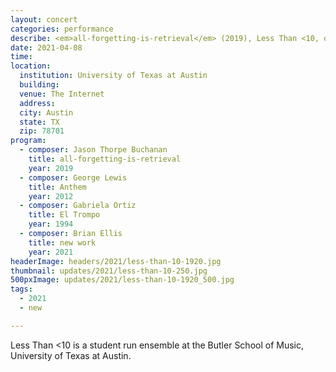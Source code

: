 ```yaml
---
layout: concert
categories: performance
describe: <em>all-forgetting-is-retrieval</em> (2019), Less Than <10, online, socially distanced recording premiere.
date: 2021-04-08
time:
location:
  institution: University of Texas at Austin
  building:
  venue: The Internet
  address:
  city: Austin
  state: TX
  zip: 78701
program:
  - composer: Jason Thorpe Buchanan
    title: all-forgetting-is-retrieval
    year: 2019
  - composer: George Lewis
    title: Anthem
    year: 2012
  - composer: Gabriela Ortiz
    title: El Trompo
    year: 1994
  - composer: Brian Ellis
    title: new work
    year: 2021
headerImage: headers/2021/less-than-10-1920.jpg
thumbnail: updates/2021/less-than-10-250.jpg
500pxImage: updates/2021/less-than-10-1920_500.jpg
tags:
  - 2021
  - new

---
```


Less Than <10 is a student run ensemble at the Butler School of Music, University of Texas at Austin.
